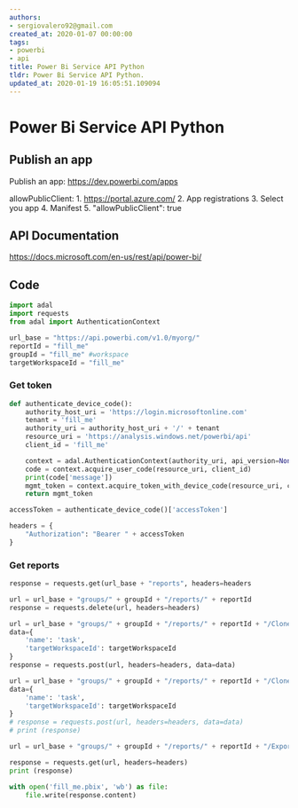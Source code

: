 ```yaml
---
authors:
- sergiovalero92@gmail.com
created_at: 2020-01-07 00:00:00
tags:
- powerbi
- api
title: Power Bi Service API Python
tldr: Power Bi Service API Python.
updated_at: 2020-01-19 16:05:51.109094
---
```


# Power Bi Service API Python

## Publish an app

Publish an app: https://dev.powerbi.com/apps

allowPublicClient: 
    1. https://portal.azure.com/
    2. App registrations
    3. Select you app 
    4. Manifest
    5. "allowPublicClient": true

## API Documentation
https://docs.microsoft.com/en-us/rest/api/power-bi/

## Code


```python
import adal
import requests
from adal import AuthenticationContext
```

```python
url_base = "https://api.powerbi.com/v1.0/myorg/" 
reportId = "fill_me"
groupId = "fill_me" #workspace
targetWorkspaceId = "fill_me"
```
### Get token


```python
def authenticate_device_code():
    authority_host_uri = 'https://login.microsoftonline.com'
    tenant = 'fill_me'
    authority_uri = authority_host_uri + '/' + tenant
    resource_uri = 'https://analysis.windows.net/powerbi/api'
    client_id = 'fill_me'

    context = adal.AuthenticationContext(authority_uri, api_version=None)
    code = context.acquire_user_code(resource_uri, client_id)
    print(code['message'])
    mgmt_token = context.acquire_token_with_device_code(resource_uri, code, client_id)
    return mgmt_token
```

```python
accessToken = authenticate_device_code()['accessToken']

headers = {
    "Authorization": "Bearer " + accessToken
}

```
### Get reports


```python
response = requests.get(url_base + "reports", headers=headers
```

```python
url = url_base + "groups/" + groupId + "/reports/" + reportId
response = requests.delete(url, headers=headers)
```

```python
url = url_base + "groups/" + groupId + "/reports/" + reportId + "/Clone"
data={
    'name': 'task',
    'targetWorkspaceId': targetWorkspaceId
}
response = requests.post(url, headers=headers, data=data)

```

```python
url = url_base + "groups/" + groupId + "/reports/" + reportId + "/Clone"
data={
    'name': 'task',
    'targetWorkspaceId': targetWorkspaceId
}
# response = requests.post(url, headers=headers, data=data)
# print (response)

```

```python
url = url_base + "groups/" + groupId + "/reports/" + reportId + "/Export"

response = requests.get(url, headers=headers)
print (response)

with open('fill_me.pbix', 'wb') as file:
    file.write(response.content)

```
